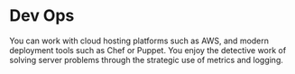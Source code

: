 # Dev Ops

You can work with cloud hosting platforms such as AWS, and modern deployment tools such as Chef or Puppet. 
You enjoy the detective work of solving server problems through the strategic use of metrics and logging.
